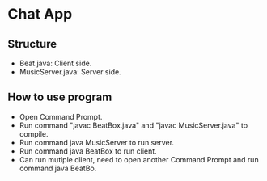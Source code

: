 # Chat App

## Structure
- Beat.java: Client side.
- MusicServer.java: Server side.

## How to use program
- Open Command Prompt.
- Run command "javac BeatBox.java" and "javac MusicServer.java" to compile.
- Run command java MusicServer to run server.
- Run command java BeatBox to run client.
- Can run mutiple client, need to open another Command Prompt and run command java BeatBo.
